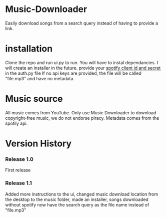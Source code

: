 # Music-Downloader
Easily download songs from a search query instead of having to provide a link.

# installation
Clone the repo and run ui.py to run. You will have to instal dependancies. I will create an installer in the future.
provide your [spotify client id and secret](https://stevesie.com/docs/pages/spotify-client-id-secret-developer-api) in the auth.py file If no api keys are provided, the file will be called "file.mp3" and have no metadata.

# Music source
All music comes from YouTube. Only use Music Downloader to download copyright-free music, we do not endorse piracy. Metadata comes from the spotily api.

# Version History

### Release 1.0
First release
### Release 1.1
Added more instructions to the ui, changed music download location from the desktop to the music folder, made an installer, songs downloaded without spotify now have the search query as the file name instead of "file.mp3"
